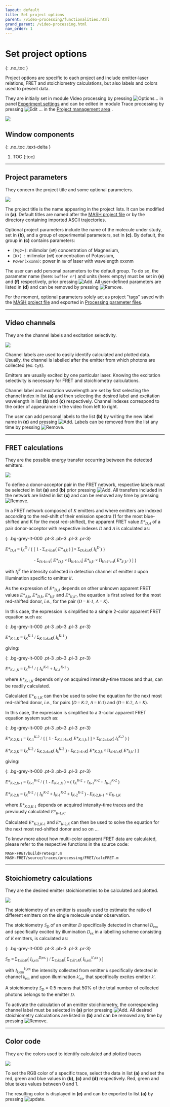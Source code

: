 ```yaml
---
layout: default
title: Set project options
parent: /video-processing/functionalities.html
grand_parent: /video-processing.html
nav_order: 1
---
```


# Set project options
{: .no_toc }

Project options are specific to each project and include emitter-laser relations, FRET and stoichiometry calculations, but also labels and colors used to present data.

They are initially set in module Video processing by pressing 
![Options...](../../assets/images/gui/VP-but-options3p.png "Options...") in panel 
[Experiment settings](../panels/panel-experiment-settings.html) and can be edited in module Trace processing by pressing 
![Edit ...](../../assets/images/gui/TP-but-edit-3p.png "Edit ...") in the 
[Project management area](.././trace-processing/panels/area-project-management.html) .

<a href="../../assets/images/gui/VP-panel-expset-opt.png"><img src="../../assets/images/gui/VP-panel-expset-opt.png" style="max-width: 546px;"/></a>


## Window components
{: .no_toc .text-delta }

1. TOC
{:toc}

---

## Project parameters

They concern the project title and some optional parameters.

<a href="../../assets/images/gui/VP-panel-expset-opt-projprm.png"><img src="../../assets/images/gui/VP-panel-expset-opt-projprm.png" style="max-width: 250px;"/></a>

The project title is the name appearing in the project lists. 
It can be modified in **(a)**.
Default titles are named after the
[MASH project file](../../output-files/mash-mash-project.html) or by the directory containing imported ASCII trajectories.

Optional project parameters include the name of the molecule under study, set in **(b)**, and a group of experimental parameters, set in **(c)**.
By default, the group in **(c)** contains parameters:
* `[Mg2+]`: milimolar (`mM`) concentration of Magnesium,
* `[K+] `: milimolar (`mM`) concentration of Potassium,
* `Power(xxxnm)`: power in `mW` of laser with wavelength xxxnm

The user can add personal parameters to the default group.
To do so, the parameter name (here: `buffer n°`) and units (here: empty) must be set in **(e)** and **(f)** respectively, prior pressing 
![Add](../../assets/images/gui/VP-but-add.png "Add").
All user-defined parameters are listed in **(d)** and can be removed by pressing 
![Remove](../../assets/images/gui/VP-but-remove.png "Remove"). 

For the moment, optional parameters solely act as project "tags" saved with the 
[MASH project file](../../output-files/mash-mash-project.html) and exported in
[Processing parameter files](../../output-files/log-processing-parameters.html).


---

## Video channels

They are the channel labels and excitation selectivity.

<a href="../../assets/images/gui/VP-panel-expset-opt-channels.png"><img src="../../assets/images/gui/VP-panel-expset-opt-channels.png" style="max-width: 250px;"/></a>

Channel labels are used to easily identify calculated and plotted data. 
Usually, the channel is labelled after the emitter from which photons are collected (ex: `Cy5`).

Emitters are usually excited by one particular laser. 
Knowing the excitation selectivity is necessary for FRET and stoichiometry calculations.

Channel label and excitation wavelength are set by first selecting the channel index in list **(a)** and then selecting the desired label and excitation wavelength in list **(b)** and **(c)** respectively.
Channel indexes correspond to the order of appearance in the video from left to right.

The user can add personal labels to the list **(b)** by writing the new label name in **(e)** and pressing 
![Add](../../assets/images/gui/VP-but-add.png "Add"). 
Labels can be removed from the list any time by pressing 
![Remove](../../assets/images/gui/VP-but-remove.png "Remove").

---

## FRET calculations

They are the possible energy transfer occurring between the detected emitters.

<a href="../../assets/images/gui/VP-panel-expset-opt-fret.png"><img src="../../assets/images/gui/VP-panel-expset-opt-fret.png" style="max-width: 250px;"/></a>

To define a donor-acceptor pair in the FRET network, respective labels must be selected in list **(a)** and **(b)** prior pressing 
![Add](../../assets/images/gui/VP-but-add.png "Add").
All transfers included in the network are listed in list **(c)** and can be removed any time by pressing 
![Remove](../../assets/images/gui/VP-but-remove.png "Remove").

In a FRET network composed of 
<span style="font-family: Times;"><i>K</i></span> 
emitters and where emitters are indexed according to the red-shift of their emission spectra (1 for the most blue-shifted and K for the most red-shifted), the apparent FRET value 
<span style="font-family: Times;">*E\**<sub>*D*,*A*</sub></span> 
of a pair donor-acceptor with respective indexes 
<span style="font-family: Times;">*D*</span> 
and 
<span style="font-family: Times;">*A*</span> 
is calculated as:

{: .bg-grey-lt-000 .pt-3 .pb-3 .pl-3 .pr-3}
<pre style="font-family: Times; border-radius: 5px;">
<i>E*</i><sub><i>D</i>,<i>A</i></sub> = <i>I</i><sub><i>A</i></sub><sup><i>D</i></sup> / { [ 1 - &#931;<sub><i>A</i>><i>k</i>&#8805;<i>K</i></sub>( <i>E*</i><sub><i>A</i>,<i>k</i></sub> ) ] &#215; &#931;<sub><i>D</i>&#8805;<i>k</i>&#8805;<i>K</i></sub>( <i>I</i><sub><i>k</i></sub><sup><i>D</i></sup> ) }<br>
                          - &#931;<sub><i>D</i>><i>k</i>><i>A</i></sub>{ <i>E*</i><sub><i>D</i>,<i>k</i></sub> &#215; &#928;<sub><i>k</i>><i>k'</i>&#8805;<i>A</i></sub>[ <i>E*</i><sub><i>k</i>,<i>k'</i></sub> &#215; &#928;<sub><i>k'</i>><i>k''</i>&#8805;<i>A</i></sub>( <i>E*</i><sub><i>k'</i>,<i>k''</i></sub> ) ] }
</pre>

with 
<span style="font-family: Times;">*I*<sub>*k*</sub><sup>*k'*</sup></span> 
the intensity collected in detection channel of emitter 
<span style="font-family: Times;">*k*</span> 
upon illumination specific to emitter 
<span style="font-family: Times;">*k'*</span>.

As the expression of 
<span style="font-family: Times;">*E\**<sub>*D*,*A*</sub></span> 
depends on other unknown apparent FRET values 
<span style="font-family: Times;">*E\**<sub>*A*,*k*</sub></span>, 
<span style="font-family: Times;">*E\**<sub>*D*,*k*</sub></span>, 
<span style="font-family: Times;">*E\**<sub>*k*,*k'*</sub></span> 
and 
<span style="font-family: Times;">*E\**<sub>*k*',*k''*</sub></span>, 
the equation is first solved for the most red-shifted donor, *i.e.*, for the pair 
(<span style="font-family: Times;">*D* = *K-1*</span>, 
<span style="font-family: Times;">*A* = *K*</span>).

In this case, the expression is simplified to a simple 2-color apparent FRET equation such as:

{: .bg-grey-lt-000 .pt-3 .pb-3 .pl-3 .pr-3}
<pre style="font-family: Times; border-radius: 5px;">
<i>E*</i><sub><i>K</i>-1,<i>K</i></sub> = <i>I</i><sub><i>K</i></sub><sup><i>K</i>-1</sup> / &#931;<sub><i>K</i>-1&#8805;<i>k</i>&#8805;<i>K</i></sub>( <i>I</i><sub><i>k</i></sub><sup><i>K</i>-1</sup> )
</pre>

giving:

{: .bg-grey-lt-000 .pt-3 .pb-3 .pl-3 .pr-3}
<pre style="font-family: Times; border-radius: 5px;">
<i>E*</i><sub><i>K</i>-1,<i>K</i></sub> = <i>I</i><sub><i>K</i></sub><sup><i>K</i>-1</sup> / ( <i>I</i><sub><i>K</i></sub><sup><i>K</i>-1</sup> + <i>I</i><sub><i>K</i>-1</sub><sup><i>K</i>-1</sup> )
</pre>

where 
<span style="font-family: Times;">*E\**<sub>*K*-1,*K*</sub></span> 
depends only on acquired intensity-time traces and thus, can be readily calculated.

Calculated 
<span style="font-family: Times;">*E\**<sub>*K*-1,*K*</sub></span> 
can then be used to solve the equation for the next most red-shifted donor, *i.e.*, for pairs 
(<span style="font-family: Times;">*D* = *K*-2</span>, 
<span style="font-family: Times;">*A* = *K*-1</span>) 
and 
(<span style="font-family: Times;">*D* = *K*-2</span>, 
<span style="font-family: Times;">*A* = *K*</span>).

In this case, the expression is simplified to a 3-color apparent FRET equation system such as:

{: .bg-grey-lt-000 .pt-3 .pb-3 .pl-3 .pr-3}
<pre style="font-family: Times; border-radius: 5px;">
<i>E*</i><sub><i>K</i>-2,<i>K</i>-1</sub> = <i>I</i><sub><i>K</i>-1</sub><sup><i>K</i>-2</sup> / { [ 1 - &#931;<sub><i>K</i>-1><i>k</i>&#8805;<i>K</i></sub>( <i>E*</i><sub><i>K</i>-1,<i>k</i></sub> ) ] &#215; &#931;<sub><i>K</i>-2&#8805;<i>k</i>&#8805;<i>K</i></sub>( <i>I</i><sub><i>k</i></sub><sup><i>K</i>-2</sup> ) }<br>
<i>E*</i><sub><i>K</i>-2,<i>K</i></sub> = <i>I</i><sub><i>K</i></sub><sup><i>K</i>-2</sup> / &#931;<sub><i>K</i>-2&#8805;<i>k</i>&#8805;<i>K</i></sub>( <i>I</i><sub><i>k</i></sub><sup><i>K</i>-2</sup> ) - &#931;<sub><i>K</i>-2><i>k</i>><i>K</i></sub>[ <i>E*</i><sub><i>K</i>-2,<i>k</i></sub> &#215; &#928;<sub><i>k</i>><i>k'</i>&#8805;<i>K</i></sub>( <i>E*</i><sub><i>k</i>,<i>k'</i></sub> ) ]
</pre>

giving:

{: .bg-grey-lt-000 .pt-3 .pb-3 .pl-3 .pr-3}
<pre style="font-family: Times; border-radius: 5px;">
<i>E*</i><sub><i>K</i>-2,<i>K</i>-1</sub> = <i>I</i><sub><i>K</i>-1</sub><sup><i>K</i>-2</sup> / ( 1 - <i>E</i><sub><i>K</i>-1,<i>K</i></sub> ) &#215; ( <i>I</i><sub><i>K</i></sub><sup><i>K</i>-2</sup> + <i>I</i><sub><i>K</i>-1</sub><sup><i>K</i>-2</sup> + <i>I</i><sub><i>K</i>-2</sub><sup><i>K</i>-2</sup> )<br>
<i>E*</i><sub><i>K</i>-2,<i>K</i></sub> = <i>I</i><sub><i>K</i></sub><sup><i>K</i>-2</sup> / ( <i>I</i><sub><i>K</i></sub><sup><i>K</i>-2</sup> + <i>I</i><sub><i>K</i>-1</sub><sup><i>K</i>-2</sup> + <i>I</i><sub><i>K</i>-2</sub><sup><i>K</i>-2</sup> ) - <i>E</i><sub><i>K</i>-2,<i>K</i>-1</sub> &#215; <i>E</i><sub><i>K</i>-1,<i>K</i></sub> 
</pre>

where 
<span style="font-family: Times;">*E\**<sub>*K*-2,*K*-1</sub></span> 
depends on acquired intensity-time traces and the previously calculated 
<span style="font-family: Times;">*E\**<sub>*K*-1,*K*</sub></span>.

Calculated 
<span style="font-family: Times;">*E\**<sub>*K*-2,*K*-1</sub></span> 
and 
<span style="font-family: Times;">*E\**<sub>*K*-2,*K*</sub></span> 
can then be used to solve the equation for the next most red-shifted donor and so on ...

To know more about how multi-color apparent FRET data are calculated, please refer to the respective functions in the source code:

```
MASH-FRET/buildFretexpr.m
MASH-FRET/source/traces/processing/FRET/calcFRET.m
```

---

## Stoichiometry calculations

They are the desired emitter stoichiometries to be calculated and plotted.

<a href="../../assets/images/gui/VP-panel-expset-opt-s.png"><img src="../../assets/images/gui/VP-panel-expset-opt-s.png" style="max-width: 250px;"/></a>

The stoichiometry of an emitter is usually used to estimate the ratio of different emitters on the single molecule under observation.

The stoichiometry 
<span style="font-family: Times;">*S*<sub>*D*</sub></span> 
of an emitter 
<span style="font-family: Times;">*D*</span> 
specifically detected in channel 
<span style="font-family: Times;">*D*<sub>em</sub></span> 
and specifically excited by illumination 
<span style="font-family: Times;">*D*<sub>ex</sub></span> 
in a labelling scheme consisting of 
<span style="font-family: Times;">*K*</span> 
emitters, is calculated as:

{: .bg-grey-lt-000 .pt-3 .pb-3 .pl-3 .pr-3}
<p style="font-family: Times; border-radius: 5px;">
<i>S</i><sub><i>D</i></sub> = &#931;<sub>1&#8805;<i>k</i>&#8805;<i>K</i></sub>( <i>I</i><sub><i>k</i>,em</sub><sup><i>D</i>,ex</sup> ) / &#931;<sub>1&#8805;<i>k</i>&#8805;<i>K</i></sub>[ &#931;<sub>1&#8805;<i>k'</i>&#8805;<i>K</i></sub>( <i>I</i><sub><i>k</i>,em</sub><sup><i>k'</i>,ex</sup> ) ]
</p>

with 
<span style="font-family: Times;">*I*<sub>*k*,em</sub><sup>*k'*,ex</sup></span> 
the intensity collected from emitter 
<span style="font-family: Times;">*k*</span> 
specifically detected in channel 
<span style="font-family: Times;">*k*<sub>em</sub></span> 
and upon illumination 
<span style="font-family: Times;">*k'*<sub>ex</sub></span>, 
that specifically excites emitter 
<span style="font-family: Times;">*k'*</span>.

A stoichiometry 
<span style="font-family: Times;">*S*<sub>*D*</sub></span> = 0.5 means that 50% of the total number of collected photons belongs to the emitter 
<span style="font-family: Times;">*D*</span>.

To activate the calculation of an emitter stoichiometry, the corresponding channel label must be selected in **(a)** prior pressing 
![Add](../../assets/images/gui/VP-but-add.png "Add").
All desired stoichiometry calculations are listed in **(b)** and can be removed any time by pressing 
![Remove](../../assets/images/gui/VP-but-remove.png "Remove").

---

## Color code

They are the colors used to identify calculated and plotted traces

<a href="../../assets/images/gui/VP-panel-expset-opt-colors.png"><img src="../../assets/images/gui/VP-panel-expset-opt-colors.png" style="max-width: 250px;"/></a>

To set the RGB color of a specific trace, select the data in list **(a)** and set the red, green and blue values in **(b)**, **(c)** and **(d)** respectively.
Red, green and blue takes values between 0 and 1.

The resulting color is displayed in **(e)** and can be exported to list **(a)** by pressing 
![update](../../assets/images/gui/VP-but-update.png "update").

